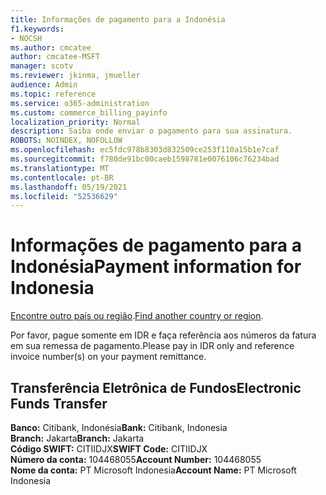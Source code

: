 ```yaml
---
title: Informações de pagamento para a Indonésia
f1.keywords:
- NOCSH
ms.author: cmcatee
author: cmcatee-MSFT
manager: scotv
ms.reviewer: jkinma, jmueller
audience: Admin
ms.topic: reference
ms.service: o365-administration
ms.custom: commerce_billing_payinfo
localization_priority: Normal
description: Saiba onde enviar o pagamento para sua assinatura.
ROBOTS: NOINDEX, NOFOLLOW
ms.openlocfilehash: ec5fdc978b8303d832509ce253f110a15b1e7caf
ms.sourcegitcommit: f780de91bc00caeb1598781e0076106c76234bad
ms.translationtype: MT
ms.contentlocale: pt-BR
ms.lasthandoff: 05/19/2021
ms.locfileid: "52536629"
---
```

# <a name="payment-information-for-indonesia"></a><span data-ttu-id="93f9c-103">Informações de pagamento para a Indonésia</span><span class="sxs-lookup"><span data-stu-id="93f9c-103">Payment information for Indonesia</span></span>

<span data-ttu-id="93f9c-104">[Encontre outro país ou região](../billing-and-payments/pay-for-your-subscription.md).</span><span class="sxs-lookup"><span data-stu-id="93f9c-104">[Find another country or region](../billing-and-payments/pay-for-your-subscription.md).</span></span>

<span data-ttu-id="93f9c-105">Por favor, pague somente em IDR e faça referência aos números da fatura em sua remessa de pagamento.</span><span class="sxs-lookup"><span data-stu-id="93f9c-105">Please pay in IDR only and reference invoice number(s) on your payment remittance.</span></span>

## <a name="electronic-funds-transfer"></a><span data-ttu-id="93f9c-106">Transferência Eletrônica de Fundos</span><span class="sxs-lookup"><span data-stu-id="93f9c-106">Electronic Funds Transfer</span></span>

<span data-ttu-id="93f9c-107">**Banco:** Citibank, Indonésia</span><span class="sxs-lookup"><span data-stu-id="93f9c-107">**Bank:** Citibank, Indonesia</span></span>  
<span data-ttu-id="93f9c-108">**Branch:** Jakarta</span><span class="sxs-lookup"><span data-stu-id="93f9c-108">**Branch:** Jakarta</span></span>  
<span data-ttu-id="93f9c-109">**Código SWIFT:** CITIIDJX</span><span class="sxs-lookup"><span data-stu-id="93f9c-109">**SWIFT Code:** CITIIDJX</span></span>  
<span data-ttu-id="93f9c-110">**Número da conta:** 104468055</span><span class="sxs-lookup"><span data-stu-id="93f9c-110">**Account Number:** 104468055</span></span>  
<span data-ttu-id="93f9c-111">**Nome da conta:** PT Microsoft Indonesia</span><span class="sxs-lookup"><span data-stu-id="93f9c-111">**Account Name:** PT Microsoft Indonesia</span></span>
